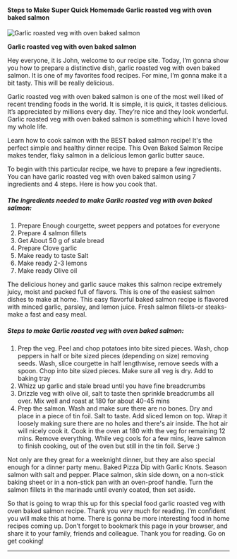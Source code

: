             

#### Steps to Make Super Quick Homemade Garlic roasted veg with oven baked salmon

![Garlic roasted veg with oven baked salmon](https://img-global.cpcdn.com/recipes/b4df0e0ef735e143/751x532cq70/garlic-roasted-veg-with-oven-baked-salmon-recipe-main-photo.jpg)

**Garlic roasted veg with oven baked salmon**

Hey everyone, it is John, welcome to our recipe site. Today, I’m gonna show you how to prepare a distinctive dish, garlic roasted veg with oven baked salmon. It is one of my favorites food recipes. For mine, I’m gonna make it a bit tasty. This will be really delicious.

Garlic roasted veg with oven baked salmon is one of the most well liked of recent trending foods in the world. It is simple, it is quick, it tastes delicious. It’s appreciated by millions every day. They’re nice and they look wonderful. Garlic roasted veg with oven baked salmon is something which I have loved my whole life.

Learn how to cook salmon with the BEST baked salmon recipe! It's the perfect simple and healthy dinner recipe. This Oven Baked Salmon Recipe makes tender, flaky salmon in a delicious lemon garlic butter sauce.

To begin with this particular recipe, we have to prepare a few ingredients. You can have garlic roasted veg with oven baked salmon using 7 ingredients and 4 steps. Here is how you cook that.

##### The ingredients needed to make Garlic roasted veg with oven baked salmon:

1.  Prepare Enough courgette, sweet peppers and potatoes for everyone
2.  Prepare 4 salmon fillets
3.  Get About 50 g of stale bread
4.  Prepare Clove garlic
5.  Make ready to taste Salt
6.  Make ready 2-3 lemons
7.  Make ready Olive oil

The delicious honey and garlic sauce makes this salmon recipe extremely juicy, moist and packed full of flavors. This is one of the easiest salmon dishes to make at home. This easy flavorful baked salmon recipe is flavored with minced garlic, parsley, and lemon juice. Fresh salmon fillets-or steaks-make a fast and easy meal.

##### Steps to make Garlic roasted veg with oven baked salmon:

1.  Prep the veg. Peel and chop potatoes into bite sized pieces. Wash, chop peppers in half or bite sized pieces (depending on size) removing seeds. Wash, slice courgette in half lengthwise, remove seeds with a spoon. Chop into bite sized pieces. Make sure all veg is dry. Add to baking tray
2.  Whizz up garlic and stale bread until you have fine breadcrumbs
3.  Drizzle veg with olive oil, salt to taste then sprinkle breadcrumbs all over. Mix well and roast at 180 for about 40-45 mins
4.  Prep the salmon. Wash and make sure there are no bones. Dry and place in a piece of tin foil. Salt to taste. Add sliced lemon on top. Wrap it loosely making sure there are no holes and there's air inside. The hot air will nicely cook it. Cook in the oven at 180 with the veg for remaining 12 mins. Remove everything. While veg cools for a few mins, leave salmon to finish cooking, out of the oven but still in the tin foil. Serve :)

Not only are they great for a weeknight dinner, but they are also special enough for a dinner party menu. Baked Pizza Dip with Garlic Knots. Season salmon with salt and pepper. Place salmon, skin side down, on a non-stick baking sheet or in a non-stick pan with an oven-proof handle. Turn the salmon fillets in the marinade until evenly coated, then set aside.

So that is going to wrap this up for this special food garlic roasted veg with oven baked salmon recipe. Thank you very much for reading. I’m confident you will make this at home. There is gonna be more interesting food in home recipes coming up. Don’t forget to bookmark this page in your browser, and share it to your family, friends and colleague. Thank you for reading. Go on get cooking!

* * *